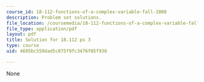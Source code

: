 ```yaml
---
course_id: 18-112-functions-of-a-complex-variable-fall-2008
description: Problem set solutions.
file_location: /coursemedia/18-112-functions-of-a-complex-variable-fall-2008/4695bc559dad5c875f9fc3476f05f938_ps3.pdf
file_type: application/pdf
layout: pdf
title: Solution for 18.112 ps 3
type: course
uid: 4695bc559dad5c875f9fc3476f05f938

---
```

None